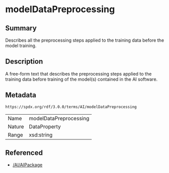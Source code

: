 <!-- Automatically generated by spec-parser v2.3.0 on 2024-07-09T17:43:37.025898+00:00 -->
<!-- SPDX-License-Identifier: Community-Spec-1.0 -->

# modelDataPreprocessing

## Summary

Describes all the preprocessing steps applied to the training data before the
model training.


## Description

A free-form text that describes the preprocessing steps applied to the training
data before training of the model(s) contained in the AI software.


## Metadata

`https://spdx.org/rdf/3.0.0/terms/AI/modelDataPreprocessing`


| | |
|---|---|
| Name | modelDataPreprocessing |
| Nature | DataProperty |
| Range | xsd:string |




## Referenced

- [/AI/AIPackage](../../AI/Classes/AIPackage.md)

